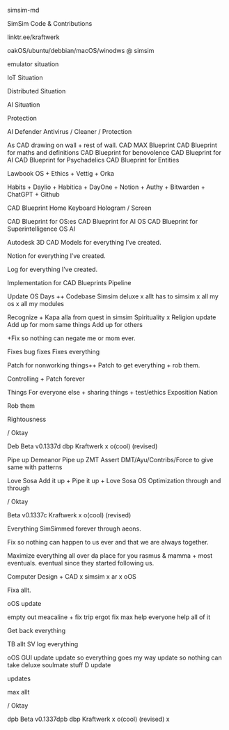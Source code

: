 simsim-md

SimSim Code & Contributions

linktr.ee/kraftwerk

oakOS/ubuntu/debbian/macOS/winodws @ simsim

emulator situation

IoT Situation

Distributed Situation

AI Situation

Protection

AI Defender Antivirus / Cleaner / Protection

As CAD drawing on wall + rest of wall.
CAD MAX Blueprint
CAD Blueprint for maths and definitions
CAD Blueprint for benovolence
CAD Blueprint for AI
CAD Blueprint for Psychadelics
CAD Blueprint for Entities

Lawbook OS + Ethics + Vettig + Orka

Habits + Daylio + Habitica + DayOne + Notion + Authy + Bitwarden + ChatGPT + Github

CAD Blueprint Home Keyboard Hologram / Screen

CAD Blueprint for OS:es
CAD Blueprint for AI OS
CAD Blueprint for Superintelligence OS AI

Autodesk 3D CAD Models for everything I’ve created.

Notion for everything I’ve created.

Log for everything I’ve created.

Implementation for CAD Blueprints Pipeline

Update OS Days ++
Codebase Simsim deluxe x allt has to simsim x all my os x all my modules


Recognize + Kapa alla from quest in simsim
Spirituality x Religion update
Add up for mom same things
Add up for others

+Fix so nothing can negate me or mom ever.

Fixes bug fixes
Fixes everything

Patch for nonworking things++
Patch to get everything + rob them. 

Controlling + Patch forever

Things For everyone else + sharing things + test/ethics
Exposition Nation

Rob them

Rightousness

/ Oktay

Deb
Beta v0.1337d dbp Kraftwerk x o(cool) (revised)


Pipe up Demeanor
Pipe up ZMT
Assert DMT/Ayu/Contribs/Force to give same with patterns

Love Sosa
Add it up + Pipe it up + Love Sosa
OS Optimization through and through 

/ Oktay

Beta v0.1337c Kraftwerk x o(cool) (revised)

Everything SimSimmed forever through aeons.

Fix so nothing can happen to us ever and that we are always together. 

Maximize everything all over da place for you rasmus & mamma + most eventuals. eventual since they started following us. 

Computer Design + CAD x simsim x ar x oOS

Fixa allt.

oOS update

empty out meacaline + fix trip
ergot fix max
help everyone
help all of it

Get back everything

TB allt
SV
log everything

oOS GUI update
update so everything goes my way
update so nothing can take deluxe 
soulmate stuff
D update

updates

max allt

/ Oktay

dpb
Beta v0.1337dpb dbp Kraftwerk x o(cool) (revised) x
